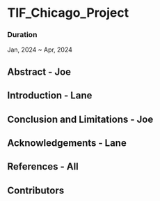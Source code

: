 # TIF_Chicago_Project
### Duration
Jan, 2024 ~ Apr, 2024

## Abstract - Joe


## Introduction - Lane


## Conclusion and Limitations - Joe


## Acknowledgements - Lane


## References - All


## Contributors

